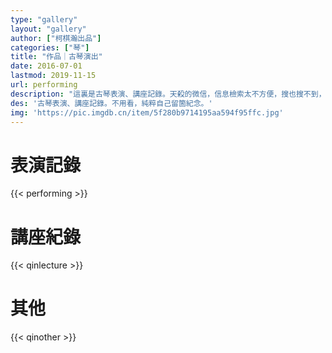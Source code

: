 ```yaml
---
type: "gallery"
layout: "gallery"
author: ["柯棋瀚出品"]
categories: ["琴"]
title: "作品｜古琴演出"
date: 2016-07-01
lastmod: 2019-11-15
url: performing
description: "這裏是古琴表演、講座記錄。天殺的微信，信息檢索太不方便，搜也搜不到，只能挨箇去翻，翻也不方便，兩年前的推送翻了五分鐘。微信什麼時候能倒閉啊？我把我所有用過話筒的場合都記下來，可能很多雞毛蒜皮的，純粹是我箇人的記錄，不用在意。"
des: '古琴表演、講座記錄。不用看，純粹自己留箇紀念。'
img: 'https://pic.imgdb.cn/item/5f280b9714195aa594f95ffc.jpg'
---
```


<h1>表演記錄</h1>

{{< performing >}}

<h1>講座紀錄</h1>

{{< qinlecture >}}

<h1>其他</h1>

{{< qinother >}}
